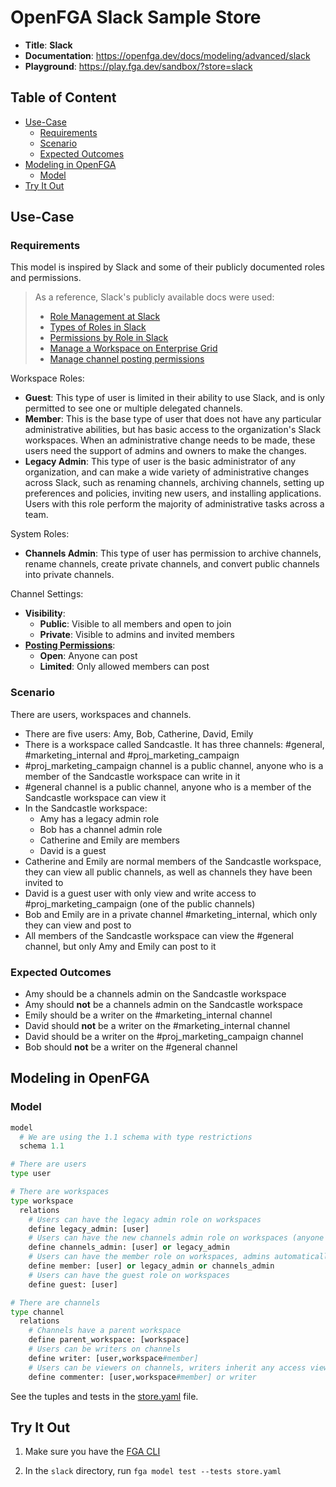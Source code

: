 # OpenFGA Slack Sample Store

* **Title**: **Slack** 
* **Documentation**: https://openfga.dev/docs/modeling/advanced/slack
* **Playground**: https://play.fga.dev/sandbox/?store=slack

## Table of Content
- [Use-Case](#use-case)
  - [Requirements](#requirements)
  - [Scenario](#scenario)
  - [Expected Outcomes](#expected-outcomes)
- [Modeling in OpenFGA](#modeling-in-openfga)
  - [Model](#model)
- [Try It Out](#try-it-out)

## Use-Case

### Requirements

This model is inspired by Slack and some of their publicly documented roles and permissions.

> As a reference, Slack's publicly available docs were used:
>
> - [Role Management at Slack](https://slack.engineering/role-management-at-slack/)
> - [Types of Roles in Slack](https://slack.com/intl/en-ca/help/articles/360018112273-Types-of-roles-in-Slack)
> - [Permissions by Role in Slack](https://slack.com/intl/en-ca/help/articles/201314026-Permissions-by-role-in-Slack)
> - [Manage a Workspace on Enterprise Grid](https://slack.com/intl/en-ca/help/articles/115005225987-Manage-a-workspace-on-Enterprise-Grid)
> - [Manage channel posting permissions](https://slack.com/intl/en-ca/help/articles/360004635551-Manage-channel-posting-permissions-)


Workspace Roles:

- **Guest**: This type of user is limited in their ability to use Slack, and is only permitted to see one or multiple delegated channels.
- **Member**: This is the base type of user that does not have any particular administrative abilities, but has basic access to the organization's Slack workspaces. When an administrative change needs to be made, these users need the support of admins and owners to make the changes.
- **Legacy Admin**: This type of user is the basic administrator of any organization, and can make a wide variety of administrative changes across Slack, such as renaming channels, archiving channels, setting up preferences and policies, inviting new users, and installing applications. Users with this role perform the majority of administrative tasks across a team.

System Roles:

- **Channels Admin**: This type of user has permission to archive channels, rename channels, create private channels, and convert public channels into private channels.

Channel Settings:

- **Visibility**:
  - **Public**: Visible to all members and open to join
  - **Private**: Visible to admins and invited members
- [**Posting Permissions**](https://slack.com/intl/en-ca/help/articles/360004635551-Manage-channel-posting-permissions-):
  - **Open**: Anyone can post
  - **Limited**: Only allowed members can post


### Scenario

There are users, workspaces and channels.
- There are five users: Amy, Bob, Catherine, David, Emily
- There is a workspace called Sandcastle. It has three channels: #general, #marketing_internal and #proj_marketing_campaign
- #proj_marketing_campaign channel is a public channel, anyone who is a member of the Sandcastle workspace can write in it
- #general channel is a public channel, anyone who is a member of the Sandcastle workspace can view it
- In the Sandcastle workspace:
  - Amy has a legacy admin role
  - Bob has a channel admin role
  - Catherine and Emily are members
  - David is a guest
- Catherine and Emily are normal members of the Sandcastle workspace, they can view all public channels, as well as channels they have been invited to
- David is a guest user with only view and write access to #proj_marketing_campaign (one of the public channels)
- Bob and Emily are in a private channel #marketing_internal, which only they can view and post to
- All members of the Sandcastle workspace can view the #general channel, but only Amy and Emily can post to it

### Expected Outcomes

- Amy should be a channels admin  on the Sandcastle workspace
- Amy should **not** be a channels admin  on the Sandcastle workspace
- Emily should be a writer on the #marketing_internal channel
- David should **not** be a writer on the #marketing_internal channel
- David should be a writer on the #proj_marketing_campaign channel
- Bob should **not** be a writer on the #general channel

## Modeling in OpenFGA

### Model

```python
model
  # We are using the 1.1 schema with type restrictions
  schema 1.1

# There are users
type user

# There are workspaces
type workspace
  relations
    # Users can have the legacy admin role on workspaces
    define legacy_admin: [user]
    # Users can have the new channels admin role on workspaces (anyone with a legacy admin role also gets all the channels admin role access) 
    define channels_admin: [user] or legacy_admin
    # Users can have the member role on workspaces, admins automatically get all access granted to members
    define member: [user] or legacy_admin or channels_admin
    # Users can have the guest role on workspaces
    define guest: [user]

# There are channels
type channel
  relations
    # Channels have a parent workspace
    define parent_workspace: [workspace]
    # Users can be writers on channels
    define writer: [user,workspace#member]
    # Users can be viewers on channels, writers inherit any access viewers have
    define commenter: [user,workspace#member] or writer
```

See the tuples and tests in the [store.yaml](./store.fga.yaml) file.

## Try It Out

1. Make sure you have the [FGA CLI](https://github.com/openfga/cli/?tab=readme-ov-file#installation)

2. In the `slack` directory, run `fga model test --tests store.yaml`
